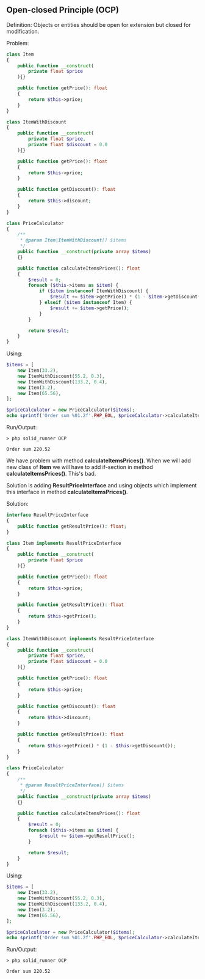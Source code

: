 ## Open-closed Principle (OCP)
Definition:
Objects or entities should be open for extension but closed for modification.

Problem:
```php
class Item
{
    public function __construct(
        private float $price
    ){}

    public function getPrice(): float
    {
        return $this->price;
    }
}

class ItemWithDiscount
{
    public function __construct(
        private float $price,
        private float $discount = 0.0
    ){}

    public function getPrice(): float
    {
        return $this->price;
    }

    public function getDiscount(): float
    {
        return $this->discount;
    }
}

class PriceCalculator
{
    /**
     * @param Item|ItemWithDiscount[] $items
     */
    public function __construct(private array $items)
    {}

    public function calculateItemsPrices(): float
    {
        $result = 0;
        foreach ($this->items as $item) {
            if ($item instanceof ItemWithDiscount) {
                $result += $item->getPrice() * (1 - $item->getDiscount());
            } elseif ($item instanceof Item) {
                $result += $item->getPrice();
            }
        }

        return $result;
    }
}
```

Using:
```php
$items = [
    new Item(33.2),
    new ItemWithDiscount(55.2, 0.3),
    new ItemWithDiscount(133.2, 0.4),
    new Item(3.2),
    new Item(65.56),
];

$priceCalculator = new PriceCalculator($items);
echo sprintf('Order sum %01.2f'.PHP_EOL, $priceCalculator->calculateItemsPrices());
```

Run/Output:
```
> php solid_runner OCP

Order sum 220.52
```

We have problem with method **calculateItemsPrices()**. When we will add new class of **Item**
we will have to add if-section in method **calculateItemsPrices()**. This's bad.

Solution is adding **ResultPriceInterface** and using objects which implement this interface in method **calculateItemsPrices()**.

Solution:
```php
interface ResultPriceInterface
{
    public function getResultPrice(): float;
}

class Item implements ResultPriceInterface
{
    public function __construct(
        private float $price
    ){}

    public function getPrice(): float
    {
        return $this->price;
    }

    public function getResultPrice(): float
    {
        return $this->getPrice();
    }
}

class ItemWithDiscount implements ResultPriceInterface
{
    public function __construct(
        private float $price,
        private float $discount = 0.0
    ){}

    public function getPrice(): float
    {
        return $this->price;
    }

    public function getDiscount(): float
    {
        return $this->discount;
    }

    public function getResultPrice(): float
    {
        return $this->getPrice() * (1 - $this->getDiscount());
    }
}

class PriceCalculator
{
    /**
     * @param ResultPriceInterface[] $items
     */
    public function __construct(private array $items)
    {}

    public function calculateItemsPrices(): float
    {
        $result = 0;
        foreach ($this->items as $item) {
            $result += $item->getResultPrice();
        }

        return $result;
    }
}
```

Using:
```php
$items = [
    new Item(33.2),
    new ItemWithDiscount(55.2, 0.3),
    new ItemWithDiscount(133.2, 0.4),
    new Item(3.2),
    new Item(65.56),
];

$priceCalculator = new PriceCalculator($items);
echo sprintf('Order sum %01.2f'.PHP_EOL, $priceCalculator->calculateItemsPrices());
```

Run/Output:
```
> php solid_runner OCP

Order sum 220.52
```